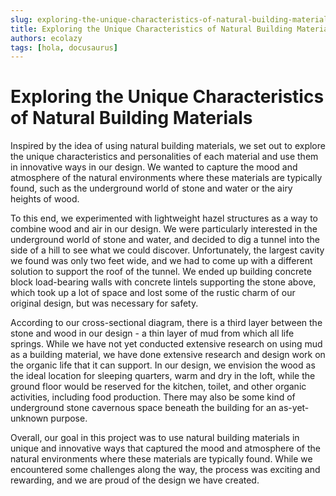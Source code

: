 ```yaml
---
slug: exploring-the-unique-characteristics-of-natural-building-materials
title: Exploring the Unique Characteristics of Natural Building Materials
authors: ecolazy
tags: [hola, docusaurus]
---
```


# Exploring the Unique Characteristics of Natural Building Materials

Inspired by the idea of using natural building materials, we set out to explore the unique characteristics and personalities of each material and use them in innovative ways in our design. We wanted to capture the mood and atmosphere of the natural environments where these materials are typically found, such as the underground world of stone and water or the airy heights of wood.

To this end, we experimented with lightweight hazel structures as a way to combine wood and air in our design. We were particularly interested in the underground world of stone and water, and decided to dig a tunnel into the side of a hill to see what we could discover. Unfortunately, the largest cavity we found was only two feet wide, and we had to come up with a different solution to support the roof of the tunnel. We ended up building concrete block load-bearing walls with concrete lintels supporting the stone above, which took up a lot of space and lost some of the rustic charm of our original design, but was necessary for safety.

According to our cross-sectional diagram, there is a third layer between the stone and wood in our design - a thin layer of mud from which all life springs. While we have not yet conducted extensive research on using mud as a building material, we have done extensive research and design work on the organic life that it can support. In our design, we envision the wood as the ideal location for sleeping quarters, warm and dry in the loft, while the ground floor would be reserved for the kitchen, toilet, and other organic activities, including food production. There may also be some kind of underground stone cavernous space beneath the building for an as-yet-unknown purpose.

Overall, our goal in this project was to use natural building materials in unique and innovative ways that captured the mood and atmosphere of the natural environments where these materials are typically found. While we encountered some challenges along the way, the process was exciting and rewarding, and we are proud of the design we have created.
